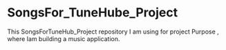 # SongsFor_TuneHube_Project
This SongsForTuneHub_Project  repository I am using for project Purpose , where Iam building a music application.
